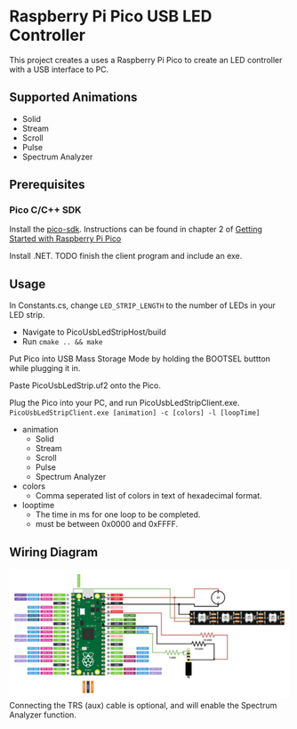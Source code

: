 # Raspberry Pi Pico USB LED Controller

This project creates a uses a Raspberry Pi Pico to create an LED controller with a USB interface to PC.

## Supported Animations
- Solid
- Stream
- Scroll
- Pulse
- Spectrum Analyzer

## Prerequisites
### Pico C/C++ SDK
Install the [pico-sdk](https://github.com/raspberrypi/pico-sdk).
Instructions can be found in chapter 2 of [Getting Started with Raspberry Pi Pico](https://datasheets.raspberrypi.com/pico/getting-started-with-pico.pdf)

Install .NET. TODO finish the client program and include an exe.

## Usage

In Constants.cs, change `LED_STRIP_LENGTH` to the number of LEDs in your LED strip.

- Navigate to PicoUsbLedStripHost/build
- Run `cmake .. && make`

Put Pico into USB Mass Storage Mode by holding the BOOTSEL buttton while plugging it in.

Paste PicoUsbLedStrip.uf2 onto the Pico.

Plug the Pico into your PC, and run PicoUsbLedStripClient.exe.
`PicoUsbLedStripClient.exe [animation] -c [colors] -l [loopTime]`
- animation
    - Solid
    - Stream
    - Scroll
    - Pulse
    - Spectrum Analyzer
- colors
    - Comma seperated list of colors in text of hexadecimal format.
- looptime
    - The time in ms for one loop to be completed.
    - must be between 0x0000 and 0xFFFF.


## Wiring Diagram
![Wiring diagram](images/PicoUsbLedStrip.drawio.png)
Connecting the TRS (aux) cable is optional, and will enable the Spectrum Analyzer function.
